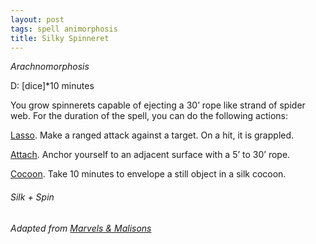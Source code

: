 ```yaml
---
layout: post
tags: spell animorphosis
title: Silky Spinneret
---
```


*Arachnomorphosis*

D: [dice]*10 minutes

You grow spinnerets capable of ejecting a 30’ rope like strand of spider web. For the duration of the spell, you can do the following actions: 

<ins>Lasso</ins>. Make a ranged attack against a target. On a hit, it is grappled.

<ins>Attach</ins>. Anchor yourself to an adjacent surface with a 5’ to 30’ rope.

<ins>Cocoon</ins>. Take 10 minutes to envelope a still object in a silk cocoon.

###### Silk + Spin
###### Adapted from [Marvels & Malisons](https://www.drivethrurpg.com/product/211911/Marvels--Malisons)
